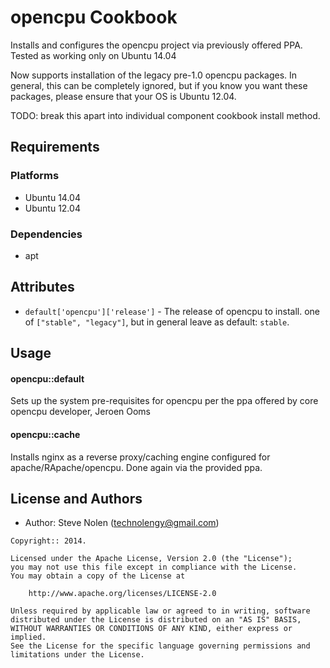 opencpu Cookbook
===============
Installs and configures the opencpu project via previously offered PPA. Tested as working only on Ubuntu 14.04 

Now supports installation of the legacy pre-1.0 opencpu packages. In general, this can be completely ignored, but if you know you want these packages, please ensure that your OS is Ubuntu 12.04.

TODO: break this apart into individual component cookbook install method. 

Requirements
------------
### Platforms
- Ubuntu 14.04
- Ubuntu 12.04

### Dependencies
- apt

Attributes
----------
*  `default['opencpu']['release']` - The release of opencpu to install. one of `["stable", "legacy"]`, but in general leave as default: `stable`.

Usage
-----
#### opencpu::default
Sets up the system pre-requisites for opencpu per the ppa offered by core opencpu developer, Jeroen Ooms

#### opencpu::cache
Installs nginx as a reverse proxy/caching engine configured for apache/RApache/opencpu. Done again via the provided ppa.

License and Authors
-------------------
- Author: Steve Nolen (<technolengy@gmail.com>)

```text
Copyright:: 2014.

Licensed under the Apache License, Version 2.0 (the "License");
you may not use this file except in compliance with the License.
You may obtain a copy of the License at

    http://www.apache.org/licenses/LICENSE-2.0

Unless required by applicable law or agreed to in writing, software
distributed under the License is distributed on an "AS IS" BASIS,
WITHOUT WARRANTIES OR CONDITIONS OF ANY KIND, either express or implied.
See the License for the specific language governing permissions and
limitations under the License.
```
